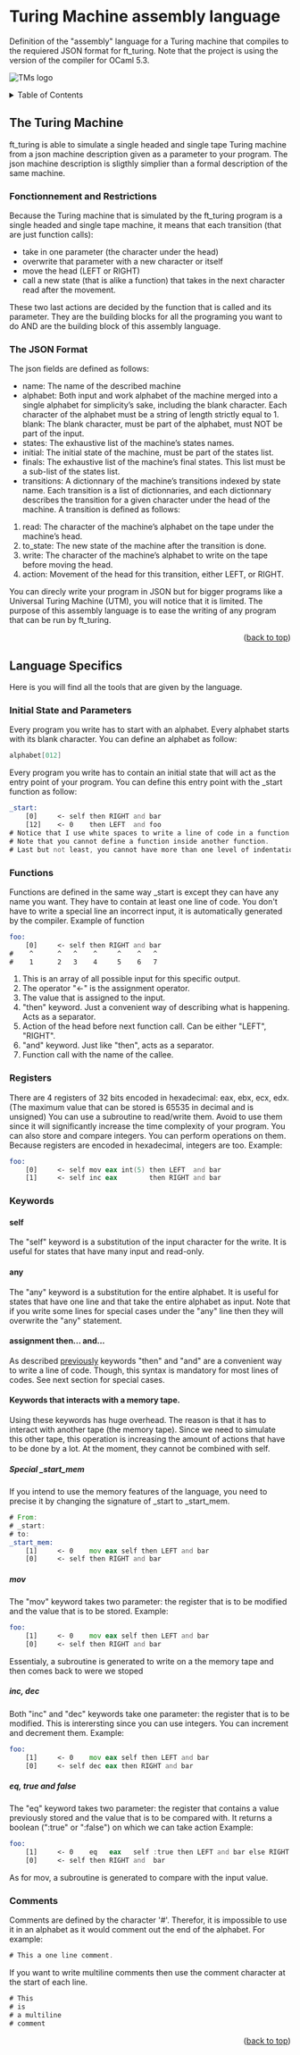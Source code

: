 # Turing Machine assembly language

Definition of the "assembly" language for a Turing machine that compiles to the requiered JSON format for ft_turing.
Note that the project is using the version of the compiler for OCaml 5.3.

![TMs logo](/lib/TMs_logo.svg)

<details>
  <summary>Table of Contents</summary>
  <ol>
        <li>
            <a href="#the-turing-machine">The Turing machine</a>
            <ul>
                <li><a href="#fonctionnement-and-restrictions">Fonctionnement and restrictions</a></li>
                <li><a href="#the-json-format">The JSON format</a></li>
            </ul>
        </li>
        <li>
            <a href="#language-specifics">Language specifics</a>
            <ul>
                <li><a href="#initial-state-and-parameters">Initial State and Parameters</a></li>
                <li><a href="#functions">Functions</a></li>
                <li><a href="#registers">Registers</a></li>
                <li>
                    <a href="#keywords">Keywords</a>
                    <ul>
                        <a href="#self">self</a>
                        <a href="#assignment-then...-and...-">Assignment then... and...</a>
                        <a href="#call-and-other-keywords-for-function-call">call</a>
                    </ul>
                </li>
                <li><a href="#comments">Comments</a></li>
            </ul>
        </li>
  </ol>
</details>

## The Turing Machine

ft_turing is able to simulate a single headed and single tape Turing machine from a json machine description given as a parameter to your program.
The json machine description is sligthly simplier than a formal description of the same machine.

### Fonctionnement and Restrictions

Because the Turing machine that is simulated by the ft_turing program is a single headed and single tape machine,
it means that each transition (that are just function calls):
- take in one parameter (the character under the head)
- overwrite that parameter with a new character or itself
- move the head (LEFT or RIGHT)
- call a new state (that is alike a function) that takes in the next character read after the movement.

These two last actions are decided by the function that is called and its parameter.
They are the building blocks for all the programing you want to do AND are the building block of this assembly language.

### The JSON Format

The json fields are defined as follows:
- name: The name of the described machine
- alphabet: Both input and work alphabet of the machine merged into a single alphabet
for simplicity’s sake, including the blank character. Each character of the alphabet
must be a string of length strictly equal to 1.
blank: The blank character, must be part of the alphabet, must NOT be part of the
input.
- states: The exhaustive list of the machine’s states names.
- initial: The initial state of the machine, must be part of the states list.
- finals: The exhaustive list of the machine’s final states. This list must be a sub-list of the states list.
- transitions: A dictionnary of the machine’s transitions indexed by state name.
Each transition is a list of dictionnaries, and each dictionnary describes the transition for
a given character under the head of the machine. A transition is defined as follows:
1. read: The character of the machine’s alphabet on the tape under the machine’s head.
2. to_state: The new state of the machine after the transition is done.
3. write: The character of the machine’s alphabet to write on the tape before moving the head.
4. action: Movement of the head for this transition, either LEFT, or RIGHT.

You can direcly write your program in JSON but for bigger programs like a Universal Turing Machine (UTM), you will notice that it is limited.
The purpose of this assembly language is to ease the writing of any program that can be run by ft_turing.

<p align="right">(<a href="#turing-machine-assembly">back to top</a>)</p>

## Language Specifics

Here is you will find all the tools that are given by the language.

### Initial State and Parameters

Every program you write has to start with an alphabet. Every alphabet starts with its blank character.
You can define an alphabet as follow:
```asm
alphabet[012]
```
Every program you write has to contain an initial state that will act as the entry point of your program.
You can define this entry point with the _start function as follow:
```asm
_start:
    [0]     <- self then RIGHT and bar
    [12]    <- 0    then LEFT  and foo
# Notice that I use white spaces to write a line of code in a function block.
# Note that you cannot define a function inside another function.
# Last but not least, you cannot have more than one level of indentation
```

### Functions

Functions are defined in the same way _start is except they can have any name you want. They have to contain at least one line of code.
You don't have to write a special line an incorrect input, it is automatically generated by the compiler.
Example of function
```asm
foo:
    [0]     <- self then RIGHT and bar
#    ^      ^   ^    ^     ^    ^   ^
#    1      2   3    4     5    6   7
```
1. This is an array of all possible input for this specific output.
2. The operator "<-" is the assignment operator.
3. The value that is assigned to the input.
4. "then" keyword. Just a convenient way of describing what is happening. Acts as a separator.
5. Action of the head before next function call. Can be either "LEFT", "RIGHT".
6. "and" keyword. Just like "then", acts as a separator.
7. Function call with the name of the callee.

### Registers

There are 4 registers of 32 bits encoded in hexadecimal: eax, ebx, ecx, edx. (The maximum value that can be stored is 65535 in decimal and is unsigned)
You can use a subroutine to read/write them.
Avoid to use them since it will significantly increase the time complexity of your program.
You can also store and compare integers. You can perform operations on them. Because registers are encoded in hexadecimal, integers are too.
Example:
```asm
foo:
    [0]     <- self mov eax int(5) then LEFT  and bar
    [1]     <- self inc eax        then RIGHT and bar
```

### Keywords

#### self

The "self" keyword is a substitution of the input character for the write. It is useful for states that have many input and read-only.

#### any

The "any" keyword is a substitution for the entire alphabet. It is useful for states that have one line and that take the entire alphabet as input.
Note that if you write some lines for special cases under the "any" line then they will overwrite the "any" statement.

#### assignment then... and...

As described <a href="#functions">previously</a> keywords "then" and "and" are a convenient way to write a line of code.
Though, this syntax is mandatory for most lines of codes. See next section for special cases.

#### Keywords that interacts with a memory tape.

Using these keywords has huge overhead. The reason is that it has to interact with another tape (the memory tape).
Since we need to simulate this other tape, this operation is increasing the amount of actions that have to be done by a lot.
At the moment, they cannot be combined with self.

##### Special _start_mem

If you intend to use the memory features of the language, you need to precise it by changing the signature of _start to _start_mem.
```asm
# From:
# _start:
# to:
_start_mem:
    [1]     <- 0    mov eax self then LEFT and bar
    [0]     <- self then RIGHT and bar
```

##### mov

The "mov" keyword takes two parameter: the register that is to be modified and the value that is to be stored.
Example:
```asm
foo:
    [1]     <- 0    mov eax self then LEFT and bar
    [0]     <- self then RIGHT and bar
```
Essentialy, a subroutine is generated to write on a the memory tape and then comes back to were we stoped

##### inc, dec

Both "inc" and "dec" keywords take one parameter: the register that is to be modified.
This is interersting since you can use integers. You can increment and decrement them.
Example:
```asm
foo:
    [1]     <- 0    mov eax self then LEFT and bar
    [0]     <- self dec eax then RIGHT and bar
```

##### eq, true and false

The "eq" keyword takes two parameter: the register that contains a value previously stored and the value that is to be compared with.
It returns a boolean (":true" or ":false") on which we can take action
Example:
```asm
foo:
    [1]     <- 0    eq   eax   self :true then LEFT and bar else RIGHT and foo
    [0]     <- self then RIGHT and  bar
```
As for mov, a subroutine is generated to compare with the input value.

### Comments
Comments are defined by the character '#'. Therefor, it is impossible to use it in an alphabet as it would comment out the end of the alphabet.
For example:
```asm
# This a one line comment.
```
If you want to write multiline comments then use the comment character at the start of each line.
```asm
# This
# is
# a multiline
# comment
```
<p align="right">(<a href="#turing-machine-assembly">back to top</a>)</p>
